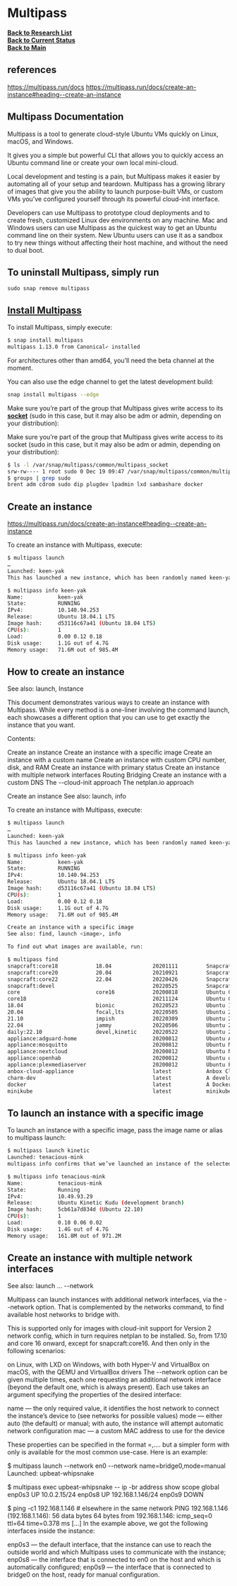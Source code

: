 # Multipass

**[Back to Research List](../../research_list.md)**\
**[Back to Current Status](../../../development/status/weekly/current_status.md)**\
**[Back to Main](../../../README.md)**

## references

<https://multipass.run/docs>
<https://multipass.run/docs/create-an-instance#heading--create-an-instance>

## Multipass Documentation

Multipass is a tool to generate cloud-style Ubuntu VMs quickly on Linux, macOS, and Windows.

It gives you a simple but powerful CLI that allows you to quickly access an Ubuntu command line or create your own local mini-cloud.

Local development and testing is a pain, but Multipass makes it easier by automating all of your setup and teardown. Multipass has a growing library of images that give you the ability to launch purpose-built VMs, or custom VMs you’ve configured yourself through its powerful cloud-init interface.

Developers can use Multipass to prototype cloud deployments and to create fresh, customized Linux dev environments on any machine. Mac and Windows users can use Multipass as the quickest way to get an Ubuntu command line on their system. New Ubuntu users can use it as a sandbox to try new things without affecting their host machine, and without the need to dual boot.

## To uninstall Multipass, simply run

```sudo snap remove multipass```

## **[Install Multipass](https://multipass.run/docs/installing-on-linux#heading--install-upgrade-uninstall)**

To install Multipass, simply execute:

```bash
$ snap install multipass
multipass 1.13.0 from Canonical✓ installed
```

For architectures other than amd64, you’ll need the beta channel at the moment.

You can also use the edge channel to get the latest development build:

```bash
snap install multipass --edge
```

Make sure you’re part of the group that Multipass gives write access to its **[socket](../sockets/unix_domain_sockets.md)** (sudo in this case, but it may also be adm or admin, depending on your distribution):

Make sure you’re part of the group that Multipass gives write access to its socket (sudo in this case, but it may also be adm or admin, depending on your distribution):

```bash
$ ls -l /var/snap/multipass/common/multipass_socket
srw-rw---- 1 root sudo 0 Dec 19 09:47 /var/snap/multipass/common/multipass_socket
$ groups | grep sudo
brent adm cdrom sudo dip plugdev lpadmin lxd sambashare docker

```

## Create an instance

<https://multipass.run/docs/create-an-instance#heading--create-an-instance>

To create an instance with Multipass, execute:

```bash
$ multipass launch
…
Launched: keen-yak
This has launched a new instance, which has been randomly named keen-yak. In particular, when we run multipass info, we find out that it is an Ubuntu LTS release, namely 18.04, with 1GB RAM, 1 CPU, 5GB of disk:

$ multipass info keen-yak
Name:           keen-yak
State:          RUNNING
IPv4:           10.140.94.253
Release:        Ubuntu 18.04.1 LTS
Image hash:     d53116c67a41 (Ubuntu 18.04 LTS)
CPU(s):         1
Load:           0.00 0.12 0.18
Disk usage:     1.1G out of 4.7G
Memory usage:   71.6M out of 985.4M

```

## How to create an instance

See also: launch, Instance

This document demonstrates various ways to create an instance with Multipass. While every method is a one-liner involving the command launch, each showcases a different option that you can use to get exactly the instance that you want.

Contents:

Create an instance
Create an instance with a specific image
Create an instance with a custom name
Create an instance with custom CPU number, disk, and RAM
Create an instance with primary status
Create an instance with multiple network interfaces
Routing
Bridging
Create an instance with a custom DNS
The --cloud-init approach
The netplan.io approach

Create an instance
See also: launch, info

To create an instance with Multipass, execute:

```bash
$ multipass launch
…
Launched: keen-yak
This has launched a new instance, which has been randomly named keen-yak. In particular, when we run multipass info, we find out that it is an Ubuntu LTS release, namely 18.04, with 1GB RAM, 1 CPU, 5GB of disk:

$ multipass info keen-yak
Name:           keen-yak
State:          RUNNING
IPv4:           10.140.94.253
Release:        Ubuntu 18.04.1 LTS
Image hash:     d53116c67a41 (Ubuntu 18.04 LTS)
CPU(s):         1
Load:           0.00 0.12 0.18
Disk usage:     1.1G out of 4.7G
Memory usage:   71.6M out of 985.4M

Create an instance with a specific image
See also: find, launch <image>, info

To find out what images are available, run:

$ multipass find
snapcraft:core18            18.04             20201111         Snapcraft builder for Core 18
snapcraft:core20            20.04             20210921         Snapcraft builder for Core 20
snapcraft:core22            22.04             20220426         Snapcraft builder for Core 22
snapcraft:devel                               20220525         Snapcraft builder for the devel series
core                        core16            20200818         Ubuntu Core 16
core18                                        20211124         Ubuntu Core 18
18.04                       bionic            20220523         Ubuntu 18.04 LTS
20.04                       focal,lts         20220505         Ubuntu 20.04 LTS
21.10                       impish            20220309         Ubuntu 21.10
22.04                       jammy             20220506         Ubuntu 22.04 LTS
daily:22.10                 devel,kinetic     20220522         Ubuntu 22.10
appliance:adguard-home                        20200812         Ubuntu AdGuard Home Appliance
appliance:mosquitto                           20200812         Ubuntu Mosquitto Appliance
appliance:nextcloud                           20200812         Ubuntu Nextcloud Appliance
appliance:openhab                             20200812         Ubuntu openHAB Home Appliance
appliance:plexmediaserver                     20200812         Ubuntu Plex Media Server Appliance
anbox-cloud-appliance                         latest           Anbox Cloud Appliance
charm-dev                                     latest           A development and testing environment for charmers
docker                                        latest           A Docker environment with Portainer and related tools
minikube                                      latest           minikube is local Kubernetes
```

## To launch an instance with a specific image

To launch an instance with a specific image, pass the image name or alias to multipass launch:

```bash
$ multipass launch kinetic
Launched: tenacious-mink
multipass info confirms that we’ve launched an instance of the selected image.

$ multipass info tenacious-mink
Name:           tenacious-mink
State:          Running
IPv4:           10.49.93.29
Release:        Ubuntu Kinetic Kudu (development branch)
Image hash:     5cb61a7d834d (Ubuntu 22.10)
CPU(s):         1
Load:           0.10 0.06 0.02
Disk usage:     1.4G out of 4.7G
Memory usage:   161.8M out of 971.2M

```

## Create an instance with multiple network interfaces

See also: launch ... --network

Multipass can launch instances with additional network interfaces, via the --network option. That is complemented by the networks command, to find available host networks to bridge with.

This is supported only for images with cloud-init support for Version 2 network config, which in turn requires netplan to be installed. So, from 17.10 and core 16 onward, except for snapcraft:core16. And then only in the following scenarios:

on Linux, with LXD
on Windows, with both Hyper-V and VirtualBox
on macOS, with the QEMU and VirtualBox drivers
The --network option can be given multiple times, each one requesting an additional network interface (beyond the default one, which is always present). Each use takes an argument specifying the properties of the desired interface:

name — the only required value, it identifies the host network to connect the instance’s device to (see networks for possible values)
mode — either auto (the default) or manual; with auto, the instance will attempt automatic network configuration
mac — a custom MAC address to use for the device

These properties can be specified in the format <key>=<value>,…. but a simpler form with only <name> is available for the most common use-case. Here is an example:

$ multipass launch --network en0 --network name=bridge0,mode=manual
Launched: upbeat-whipsnake

$ multipass exec upbeat-whipsnake -- ip -br address show scope global
enp0s3           UP             10.0.2.15/24
enp0s8           UP             192.168.1.146/24
enp0s9           DOWN

$ ping -c1 192.168.1.146  # elsewhere in the same network
PING 192.168.1.146 (192.168.1.146): 56 data bytes
64 bytes from 192.168.1.146: icmp_seq=0 ttl=64 time=0.378 ms
[...]
In the example above, we got the following interfaces inside the instance:

enp0s3 — the default interface, that the instance can use to reach the outside world and which Multipass uses to communicate with the instance;
enp0s8 — the interface that is connected to en0 on the host and which is automatically configured;
enp0s9 — the interface that is connected to bridge0 on the host, ready for manual configuration.
